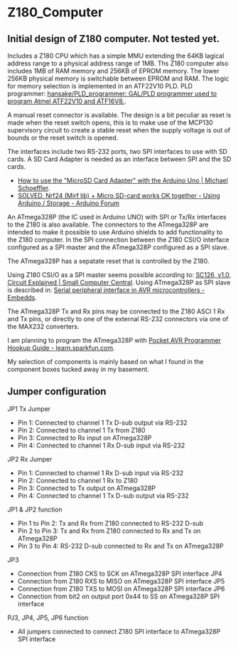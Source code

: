 # Z180_Computer
## Initial design of Z180 computer. Not tested yet.

Includes a Z180 CPU which has a simple MMU extending the 64KB lagical address range to a physical
address range of 1MB. Ths Z180 computer also includes 1MB of RAM memory and 256KB of EPROM memory.
The lower 256KB physical memory is switchable between EPROM and RAM.
The logic for memory selection is implemented in an ATF22V10 PLD.
PLD programmer: [hansake/PLD_programmer: GAL/PLD programmer used to program Atmel ATF22V10 and ATF16V8.](https://github.com/hansake/PLD_programmer).

A manual reset connector is available. The design is a bit peculiar as reset is made when the reset switch opens, this is to make use of the
MCP130 supervisory circuit to create a stable reset when the supply voltage is out of bounds or the reset switch is opened.

The interfaces include two RS-232 ports, two SPI interfaces to use with SD cards.
A SD Card Adapter is needed as an interface between SPI and the SD cards.
* [How to use the &quot;MicroSD Card Adapter&quot; with the Arduino Uno | Michael Schoeffler](https://mschoeffler.com/2017/02/22/how-to-use-the-microsd-card-adapter-with-the-arduino-uno/).
* [SOLVED. Nrf24 (Mirf lib) + Micro SD-card works OK together - Using Arduino / Storage - Arduino Forum](https://forum.arduino.cc/t/solved-nrf24-mirf-lib-micro-sd-card-works-ok-together/347787/9)

An ATmega328P (the IC used in Arduino UNO) with SPI or Tx/Rx interfaces to the Z180 is also available.
The connectors to the ATmega328P are intended to make it possible to use Arduino shields to add
functionality to the Z180 computer. In the SPI connection between the Z180 CSI/O interface configured as a SPI master 
and the ATmega328P configured as a SPI slave.

The ATmega328P has a sepatate reset that is controlled by the Z180.

Using Z180 CSI/O as a SPI master seems possible according to: [SC126, v1.0, Circuit Explained | Small Computer Central](https://smallcomputercentral.wordpress.com/sc126-z180-motherboard-rc2014/sc126-v1-0-circuit-explained/). Using ATmega328P as SPI slave is described in: [Serial peripheral interface in AVR microcontrollers - Embedds](https://embedds.com/serial-peripheral-interface-in-avr-microcontrollers/).

The ATmega328P Tx and Rx pins may be connected to the Z180 ASCI 1 Rx and Tx pins, or directly to one of the external RS-232 connectors via one of the MAX232 converters.

I am planning to program the ATmega328P with [Pocket AVR Programmer Hookup Guide - learn.sparkfun.com](https://learn.sparkfun.com/tutorials/pocket-avr-programmer-hookup-guide?_ga=2.127691909.94672799.1626256475-796128395.1619009331). 

My selection of components is mainly based on what I found in the component boxes tucked away in my basement.

## Jumper configuration

JP1 Tx Jumper
* Pin 1: Connected to channel 1 Tx D-sub output via RS-232
* Pin 2: Connected to channel 1 Tx from Z180
* Pin 3: Connected to Rx input on ATmega328P
* Pin 4: Connected to channel 1 Rx D-sub input via RS-232

JP2 Rx Jumper
* Pin 1: Connected to channel 1 Rx D-sub input via RS-232
* Pin 2: Connected to channel 1 Rx to Z180
* Pin 3: Connected to Tx output on ATmega328P
* Pin 4: Connected to channel 1 Tx D-sub output via RS-232

JP1 & JP2 function
* Pin 1 to Pin 2: Tx and Rx from Z180 connected to RS-232 D-sub
* Pin 2 to Pin 3: Tx and Rx from Z180 connected to Rx and Tx on ATmega328P
* Pin 3 to Pin 4: RS-232 D-sub connected to Rx and Tx on ATmega328P

JP3
* Connection from Z180 CKS to SCK on ATmega328P SPI interface
JP4
* Connection from Z180 RXS to MISO on ATmega328P SPI interface
JP5
* Connection from Z180 TXS to MOSI on ATmega328P SPI interface
JP6
* Connection from bit2 on output port 0x44 to SS on ATmega328P SPI interface

PJ3, JP4, JP5, JP6 function
* All jumpers connected to connect Z180 SPI interface to ATmega328P SPI interface



